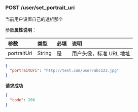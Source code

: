 ### POST /user/set_portrait_uri

当前用户设置自己的透析那个

参数**属性说明**：

| 参数        |  类型    | 必填  | 说明              
| :----------|:-------- |:-----|:----------------
| portraitUri   |  String  | 是   | 用户头像，标准 URL 地址

```json
{
  "portraitUri": "http://test.com/user/abc123.jpg"
}
```

**请求成功**

```json
{
  "code": 200
}
```
